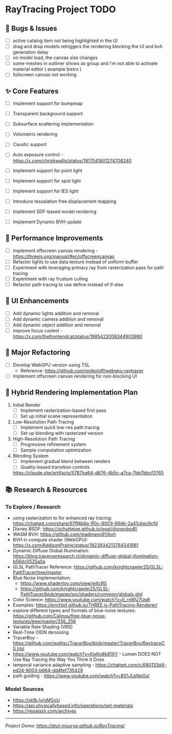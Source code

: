 RayTracing Project TODO
=======================

🐛 Bugs & Issues
----------------

- [ ]  active catalog item not being highlighted in the UI
- [ ]  drag and drop models retriggers the rendering blocking the UI and bvh generation delay
- [ ]  on model load, the canvas size changes
- [ ]  some meshes in outliner shows as group and i'm not able to activate material editor ( example bistro )
- [ ]  fullscreen canvas not working

✨ Core Features
---------------

- [ ]  Implement support for bumpmap
- [ ]  Transparent background support
- [ ]  Subsurface scattering implementation
- [ ]  Volumetric rendering
- [ ]  Caustic support
- [ ]  Auto exposure control - https://x.com/chriskwallis/status/1817041601274708240
- [ ]  Implement support for point light
- [ ]  Implement support for spot light
- [ ]  Implement support for IES light
- [ ]  Introduce tessalation free displacement mapping
- [ ]  Implement SDF-based model rendering
- [ ]  Implement Dynamic BVH update


🔧 Performance Improvements
---------------------------

- [ ]  Implement offscreen canvas rendering - https://threejs.org/manual/#en/offscreencanvas
- [ ]  Refactor lights to use data texture instead of uniform buffer
- [ ]  Experiment with leveraging primary ray from rasterization pass for path tracing
- [ ]  Experiment with ray frustum culling
- [ ]  Refactor path tracing to use define instead of if-else

🎨 UI Enhancements
------------------
- [ ]  Add dynamic lights addition and removal
- [ ]  Add dynamic camera addition and removal
- [ ]  Add dynamic object addition and removal
- [ ]  improve focus control - https://x.com/thefrontendcat/status/1885422008344903980

🔄 Major Refactoring
--------------------

- [ ]  Develop WebGPU version using TSL
    -   Reference: <https://github.com/gnikoloff/webgpu-raytracer>
- [ ]  Implement offscreen canvas rendering for non-blocking UI

🚀 Hybrid Rendering Implementation Plan
---------------------------------------

1.  Initial Render
    - [ ]  Implement rasterization-based first pass
    - [ ]  Set up initial scene representation
2.  Low-Resolution Path Tracing
    - [ ]  Implement quick low-res path tracing
    - [ ]  Set up blending with rasterized version
3.  High-Resolution Path Tracing
    - [ ]  Progressive refinement system
    - [ ]  Sample computation optimization
4.  Blending System
    - [ ]  Implement gradual blend between renders
    - [ ]  Quality-based transition controls

    https://claude.site/artifacts/5787ba64-d876-4b5c-a7ca-7bb7bbcf3765

📚 Research & Resources
-----------------------

### To Explore / Research

-   using rasterization to for enhanced ray tracing: https://chatgpt.com/share/67ff4b6a-ff0c-8003-89db-2a41cbec6cfd
-   Disney BSDF: <https://schuttejoe.github.io/post/disneybsdf/>
-   WASM BVH: <https://github.com/madmann91/bvh>
-   BVH in compute shader (WebGPU): <https://x.com/AddisonPrairie/status/1823934213764341981>
-   Dynamic Diffuse Global Illumination: <https://blog.traverseresearch.nl/dynamic-diffuse-global-illumination-b56dc0525a0a>
-   GLSL PathTracer Reference: <https://github.com/knightcrawler25/GLSL-PathTracer/tree/master>
-   Blue Noise Implementation:
    -   <https://www.shadertoy.com/view/wltcRS>
    -   <https://github.com/knightcrawler25/GLSL-PathTracer/blob/master/src/shaders/common/globals.glsl>
-   Color Science: <https://www.youtube.com/watch?v=II_rnWU7Uq8>
-   Examples: https://erichlof.github.io/THREE.js-PathTracing-Renderer/
-   explore different types and formats of blue noise textures: https://github.com/Calinou/free-blue-noise-textures/tree/master/256_256
-   Variable Rate Shading (VRS)
-   Real-Time OIDN denoising
-   TracerBoy - <https://github.com/wallisc/TracerBoy/blob/master/TracerBoy/RaytraceCS.hlsl>
-   https://www.youtube.com/watch?v=XIxKo8k81XY - Lumen DOES NOT Use Ray Tracing the Way You Think it Does
-   temporal variance adaptive sampling - https://chatgpt.com/c/680133d4-ed24-8003-b664-dd4fef735429
-   path guiding - https://www.youtube.com/watch?v=BS1JLbNqGxI

### Model Sources

-   <https://skfb.ly/oMGoU>
-   <https://api.physicallybased.info/operations/get-materials>
-   <https://repalash.com/archives>

* * * * *

*Project Demo: <https://atul-mourya.github.io/RayTracing/>*
